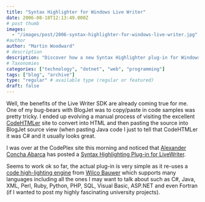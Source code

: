```yaml
---
title: "Syntax Highlighter for Windows Live Writer"
date: 2006-08-18T12:13:49.000Z
# post thumb
images:
  - "/images/post/2006-syntax-highlighter-for-windows-live-writer.jpg"
#author
author: "Martin Woodward"
# description
description: "Discover how a new Syntax Highlighter plug-in for Windows Live Writer simplifies code sample integration and enhances your blogging experience."
# Taxonomies
categories: ["technology", "dotnet", "web", "programming"]
tags: ["blog", "archive"]
type: "regular" # available type (regular or featured)
draft: false
---
```


[](http://www.codeplex.com/Wiki/View.aspx?ProjectName=Highlight4Writer)Well, the benefits of the Live Writer SDK are already coming true for me. One of my bug-bears with BlogJet was to copy/paste in code samples was pretty tricky. I ended up evolving a manual process of visiting the excellent [CodeHTMLer](http://puzzleware.net/codeHTMLer/) site to convert into HTML and then pasting the source into BlogJet source view (when pasting Java code I just to tell that CodeHTMLer it was C# and it usually looks great.

I was over at the CodePlex site this morning and noticed that [Alexander Concha Abarca](http://www.buayacorp.com/) has posted a [Syntax Highlighting Plug-in for LiveWriter](http://www.codeplex.com/Wiki/View.aspx?ProjectName=Highlight4Writer).

Seems to work ok so far, the actual plug-in is very simple as it re-uses a [code high-lighting engine](http://www.wilcob.com/Wilco/Toolbox/SyntaxHighlighter.aspx) from [Wilco Bauwer](http://www.wilcob.com/wilco/Default.aspx) which supports many languages including all the ones I may want to talk about such as C#, Java, XML, Perl, Ruby, Python, PHP, SQL, Visual Basic, ASP.NET and even Fortran (if I wanted to post my highly fascinating university projects).
